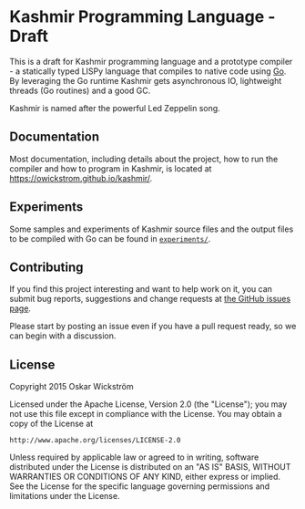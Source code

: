 # Kashmir Programming Language - Draft

This is a draft for Kashmir programming language and a prototype
compiler - a statically typed LISPy language that compiles to native
code using [Go](https://golang.org/). By leveraging the Go runtime
Kashmir gets asynchronous IO, lightweight threads (Go routines) and a
good GC.

Kashmir is named after the powerful Led Zeppelin song.

## Documentation

Most documentation, including details about the project, how to run
the compiler and how to program in Kashmir, is located at
https://owickstrom.github.io/kashmir/.

## Experiments

Some samples and experiments of Kashmir source files and the output files to be
compiled with Go can be found in [`experiments/`](experiments).

## Contributing

If you find this project interesting and want to help work on it, you
can submit bug reports, suggestions and change requests at
[the GitHub issues page](https://github.com/owickstrom/kashmir/issues).

Please start by posting an issue even if you have a pull request ready,
so we can begin with a discussion.

## License

Copyright 2015 Oskar Wickström

Licensed under the Apache License, Version 2.0 (the "License");
you may not use this file except in compliance with the License.
You may obtain a copy of the License at

    http://www.apache.org/licenses/LICENSE-2.0

Unless required by applicable law or agreed to in writing, software
distributed under the License is distributed on an "AS IS" BASIS,
WITHOUT WARRANTIES OR CONDITIONS OF ANY KIND, either express or implied.
See the License for the specific language governing permissions and
limitations under the License.
